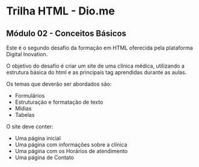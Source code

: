 # Trilha HTML - Dio.me
## Módulo 02 - Conceitos Básicos

Este é o segundo desafio da formação em HTML oferecida pela plataforma Digital Inovation.

O objetivo do desafio é criar um site de uma clínica médica, utilizando a estrutura básica do html e as principais tag aprendidas durante as aulas.

Os temas que deverão ser abordados são:

- Formulários
- Estruturação e formatação de texto
- Mídias
- Tabelas

O site deve conter:

- Uma página inicial
- Uma página com informações sobre a clínica
- Uma página com os Horários de atendimento
- Uma página de Contato
